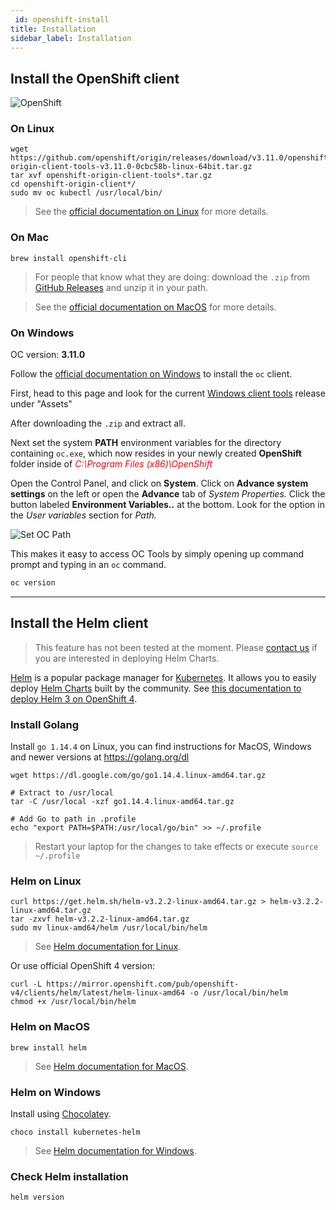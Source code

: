 ```yaml
---
 id: openshift-install
title: Installation
sidebar_label: Installation
---
```



## Install the OpenShift client

![OpenShift](/dsri-documentation/img/openshift-logo.png)

### On Linux

```shell
wget https://github.com/openshift/origin/releases/download/v3.11.0/openshift-origin-client-tools-v3.11.0-0cbc58b-linux-64bit.tar.gz
tar xvf openshift-origin-client-tools*.tar.gz
cd openshift-origin-client*/
sudo mv oc kubectl /usr/local/bin/
```

> See the [official documentation on Linux](https://docs.okd.io/latest/cli_reference/get_started_cli.html#cli-linux) for more details.

### On Mac

```shell
brew install openshift-cli
```

> For people that know what they are doing: download the `.zip` from [GitHub Releases](https://github.com/openshift/origin/releases) and unzip it in your path.

> See the [official documentation on MacOS](https://docs.okd.io/latest/cli_reference/get_started_cli.html#cli-mac) for more details.

### On Windows

OC version: **3.11.0**

Follow the [official documentation on Windows](https://docs.openshift.com/container-platform/3.6/cli_reference/get_started_cli.html#cli-windows) to install the `oc` client.

First, head to this page  and look for the current [Windows client tools](https://github.com/openshift/origin/releases/tag/v3.11.0) release under "Assets"

After downloading the `.zip` and extract all.

Next set the system **PATH** environment variables for the directory containing `oc.exe`, which now resides in your newly created **OpenShift** folder inside of <span style='color:red'>*C:\Program Files (x86)\OpenShift*</span> 

Open the Control Panel, and click on **System**. Click on **Advance system settings** on the left or open the **Advance** tab of *System Properties.* Click the button labeled **Environment Variables..** at the bottom. Look for the option in the *User variables* section for *Path.*

<img class="screenshot" src="/dsri-documentation/img/OC_Path.png" alt="Set OC Path" style="zoom: 100%; max-height: 500px; max-width: 500px;">

This makes it easy to access OC Tools by simply opening up command prompt and typing in an `oc` command.

```powershell
oc version
```

---

## Install the Helm client

> This feature has not been tested at the moment. Please [contact us](mailto:dsri-support-l@maastrichtuniversity.nl) if you are interested in deploying Helm Charts.

[Helm](https://helm.sh/) is a popular package manager for [Kubernetes](https://kubernetes.io/). It allows you to easily deploy [Helm Charts](https://hub.helm.sh/) built by the community. See [this documentation to deploy Helm 3 on OpenShift 4](https://access.redhat.com/documentation/en-us/openshift_container_platform/4.3/html/cli_tools/helm-cli).

### Install Golang

Install `go 1.14.4` on Linux, you can find instructions for MacOS, Windows and newer versions at https://golang.org/dl

```shell
wget https://dl.google.com/go/go1.14.4.linux-amd64.tar.gz

# Extract to /usr/local
tar -C /usr/local -xzf go1.14.4.linux-amd64.tar.gz

# Add Go to path in .profile
echo "export PATH=$PATH:/usr/local/go/bin" >> ~/.profile
```

> Restart your laptop for the changes to take effects or execute `source ~/.profile`

### Helm on Linux

```shell
curl https://get.helm.sh/helm-v3.2.2-linux-amd64.tar.gz > helm-v3.2.2-linux-amd64.tar.gz
tar -zxvf helm-v3.2.2-linux-amd64.tar.gz
sudo mv linux-amd64/helm /usr/local/bin/helm
```

> See [Helm documentation for Linux](https://helm.sh/docs/intro/install/#from-the-binary-releases).

Or use official OpenShift 4 version:

```shell
curl -L https://mirror.openshift.com/pub/openshift-v4/clients/helm/latest/helm-linux-amd64 -o /usr/local/bin/helm
chmod +x /usr/local/bin/helm
```

### Helm on MacOS

```shell
brew install helm
```

> See [Helm documentation for MacOS](https://helm.sh/docs/intro/install/#from-homebrew-macos).

### Helm on Windows

Install using [Chocolatey](https://chocolatey.org/).

```shell
choco install kubernetes-helm
```

> See [Helm documentation for Windows](https://helm.sh/docs/intro/install/#from-chocolatey-windows).

### Check Helm installation

```shell
helm version
```

